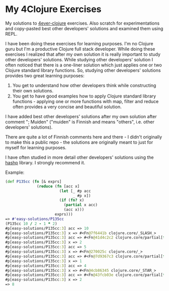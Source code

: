 # My 4Clojure Exercises  <!-- omit in toc -->

My solutions to [4ever-clojure](https://4clojure.oxal.org/) exercises. Also scratch for experimentations and copy-pasted best other developers' solutions and examined them using REPL. 

I have been doing these exercises for learning purposes. I'm no Clojure guru but I'm a productive Clojure full stack developer. While doing these exercises I realized that after my own solution it is really important to study other developers' solutions. While studying other developers' solution I often noticed that there is a one-liner solution which just applies one or two Clojure standard library functions. So, studying other developers' solutions provides two great learning purposes:

1. You get to understand how other developers think while constructing their own solutions.
2. You get to have good examples how to apply Clojure standard library functions - applying one or more functions with map, filter and reduce often provides a very concise and beautiful solution.

I have added best other developers' solutions after my own solution after comment "; Muiden" ("muiden" is Finnish and means "others", i.e. other developers' solutions). 

There are quite a lot of Finnish comments here and there - I didn't originally to make this a public repo - the solutions are originally meant to just for myself for learning purposes.

I have often studied in more detail other developers' solutions using the [hashp](https://github.com/weavejester/hashp) library. I strongly recommend it.

Example:

```clojure
(def P135cc (fn [& exprs]
              (reduce (fn [acc x]
                        (let [_ #p acc
                              _ #p x])
                        (if (fn? x)
                          (partial x acc)
                          (acc x)))
                      exprs)))
=> #'easy-solutions/P135cc
(P135cc 10 / 2 - 1 * 2)
#p[easy-solutions/P135cc:3] acc => 10
#p[easy-solutions/P135cc:3] x => #<Fn@7f6441b clojure.core/_SLASH_>
#p[easy-solutions/P135cc:3] acc => #<Fn@41d4c2c2 clojure.core/partial[fn]>
#p[easy-solutions/P135cc:3] x => 2
#p[easy-solutions/P135cc:3] acc => 5
#p[easy-solutions/P135cc:3] x => #<Fn@270025c clojure.core/_>
#p[easy-solutions/P135cc:3] acc => #<Fn@7d9367c3 clojure.core/partial[fn]>
#p[easy-solutions/P135cc:3] x => 1
#p[easy-solutions/P135cc:3] acc => 4
#p[easy-solutions/P135cc:3] x => #<Fn@4cb86345 clojure.core/_STAR_>
#p[easy-solutions/P135cc:3] acc => #<Fn@43fcb03e clojure.core/partial[fn]>
#p[easy-solutions/P135cc:3] x => 2
=> 8
```

